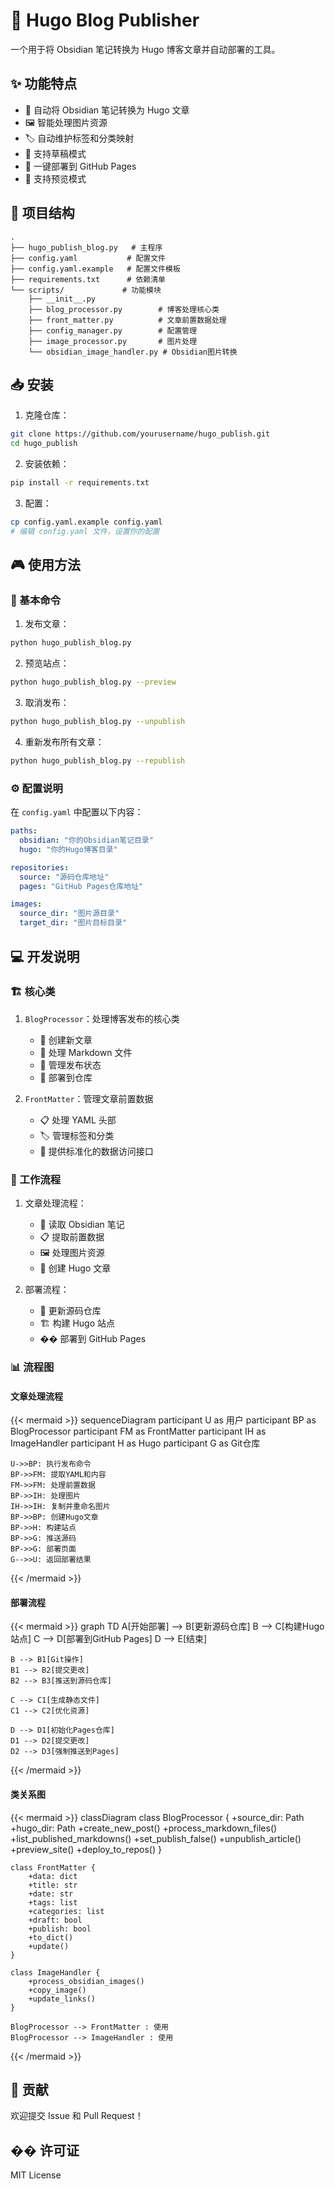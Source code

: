 # 🚀 Hugo Blog Publisher

一个用于将 Obsidian 笔记转换为 Hugo 博客文章并自动部署的工具。

## ✨ 功能特点

- 🔄 自动将 Obsidian 笔记转换为 Hugo 文章
- 🖼️ 智能处理图片资源
- 🏷️ 自动维护标签和分类映射
- 📝 支持草稿模式
- 🚀 一键部署到 GitHub Pages
- 👀 支持预览模式

## 📁 项目结构

```
.
├── hugo_publish_blog.py   # 主程序
├── config.yaml           # 配置文件
├── config.yaml.example   # 配置文件模板
├── requirements.txt      # 依赖清单
└── scripts/             # 功能模块
    ├── __init__.py
    ├── blog_processor.py        # 博客处理核心类
    ├── front_matter.py          # 文章前置数据处理
    ├── config_manager.py        # 配置管理
    ├── image_processor.py       # 图片处理
    └── obsidian_image_handler.py # Obsidian图片转换
```

## 📥 安装

1. 克隆仓库：
```bash
git clone https://github.com/yourusername/hugo_publish.git
cd hugo_publish
```

2. 安装依赖：
```bash
pip install -r requirements.txt
```

3. 配置：
```bash
cp config.yaml.example config.yaml
# 编辑 config.yaml 文件，设置你的配置
```

## 🎮 使用方法

### 📌 基本命令

1. 发布文章：
```bash
python hugo_publish_blog.py
```

2. 预览站点：
```bash
python hugo_publish_blog.py --preview
```

3. 取消发布：
```bash
python hugo_publish_blog.py --unpublish
```

4. 重新发布所有文章：
```bash
python hugo_publish_blog.py --republish
```

### ⚙️ 配置说明

在 `config.yaml` 中配置以下内容：

```yaml
paths:
  obsidian: "你的Obsidian笔记目录"
  hugo: "你的Hugo博客目录"

repositories:
  source: "源码仓库地址"
  pages: "GitHub Pages仓库地址"

images:
  source_dir: "图片源目录"
  target_dir: "图片目标目录"
```

## 💻 开发说明

### 🏗️ 核心类

1. `BlogProcessor`：处理博客发布的核心类
   - 📝 创建新文章
   - 📄 处理 Markdown 文件
   - 🔄 管理发布状态
   - 🚀 部署到仓库

2. `FrontMatter`：管理文章前置数据
   - 📋 处理 YAML 头部
   - 🏷️ 管理标签和分类
   - 🔧 提供标准化的数据访问接口

### 🔄 工作流程

1. 文章处理流程：
   - 📖 读取 Obsidian 笔记
   - 📋 提取前置数据
   - 🖼️ 处理图片资源
   - 📝 创建 Hugo 文章

2. 部署流程：
   - 🔄 更新源码仓库
   - 🏗️ 构建 Hugo 站点
   - �� 部署到 GitHub Pages

### 📊 流程图

#### 文章处理流程

{{< mermaid >}}
sequenceDiagram
    participant U as 用户
    participant BP as BlogProcessor
    participant FM as FrontMatter
    participant IH as ImageHandler
    participant H as Hugo
    participant G as Git仓库

    U->>BP: 执行发布命令
    BP->>FM: 提取YAML和内容
    FM->>FM: 处理前置数据
    BP->>IH: 处理图片
    IH->>IH: 复制并重命名图片
    BP->>BP: 创建Hugo文章
    BP->>H: 构建站点
    BP->>G: 推送源码
    BP->>G: 部署页面
    G-->>U: 返回部署结果
{{< /mermaid >}}

#### 部署流程

{{< mermaid >}}
graph TD
    A[开始部署] --> B[更新源码仓库]
    B --> C[构建Hugo站点]
    C --> D[部署到GitHub Pages]
    D --> E[结束]
    
    B --> B1[Git操作]
    B1 --> B2[提交更改]
    B2 --> B3[推送到源码仓库]
    
    C --> C1[生成静态文件]
    C1 --> C2[优化资源]
    
    D --> D1[初始化Pages仓库]
    D1 --> D2[提交更改]
    D2 --> D3[强制推送到Pages]
{{< /mermaid >}}

#### 类关系图

{{< mermaid >}}
classDiagram
    class BlogProcessor {
        +source_dir: Path
        +hugo_dir: Path
        +create_new_post()
        +process_markdown_files()
        +list_published_markdowns()
        +set_publish_false()
        +unpublish_article()
        +preview_site()
        +deploy_to_repos()
    }
    
    class FrontMatter {
        +data: dict
        +title: str
        +date: str
        +tags: list
        +categories: list
        +draft: bool
        +publish: bool
        +to_dict()
        +update()
    }
    
    class ImageHandler {
        +process_obsidian_images()
        +copy_image()
        +update_links()
    }
    
    BlogProcessor --> FrontMatter : 使用
    BlogProcessor --> ImageHandler : 使用
{{< /mermaid >}}

## 🤝 贡献

欢迎提交 Issue 和 Pull Request！

## �� 许可证

MIT License
